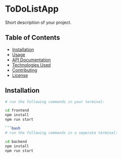 # ToDoListApp

Short description of your project.

## Table of Contents

- [Installation](#installation)
- [Usage](#usage)
- [API Documentation](#api-documentation)
- [Technologies Used](#technologies-used)
- [Contributing](#contributing)
- [License](#license)

## Installation


```bash
# run the following commands in your terminal:

cd frontend
npm install
npm run start

```bash
# run the following commands in a seperate terminal:

cd backend
npm install
npm run start

